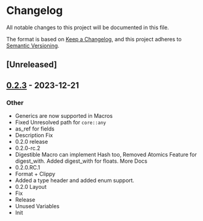 # Changelog
All notable changes to this project will be documented in this file.

The format is based on [Keep a Changelog](https://keepachangelog.com/en/1.0.0/),
and this project adheres to [Semantic Versioning](https://semver.org/spec/v2.0.0.html).

## [Unreleased]

## [0.2.3](https://github.com/wyatt-herkamp/digestible/compare/digestible-macros-v0.2.2...digestible-macros-v0.2.3) - 2023-12-21

### Other
- Generics are now supported in Macros
- Fixed Unresolved path for `core::any`
- as_ref for fields
- Description Fix
- 0.2.0 release
- 0.2.0-rc.2
- Digestible Macro can implement Hash too, Removed Atomics Feature for digest_with. Added digest_with for floats. More Docs
- 0.2.0.RC.1
- Format + Clippy
- Added a type header and added enum support.
- 0.2.0 Layout
- Fix
- Release
- Unused Variables
- Init
